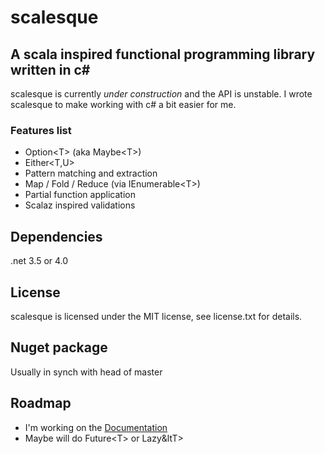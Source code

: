 # scalesque
## A scala inspired functional programming library written in c&#35;

scalesque is currently *under construction* and the API is unstable.  I wrote scalesque to make working with c# a bit easier for me. 

### Features list

* Option&lt;T&gt; (aka Maybe&lt;T&gt;)
* Either&lt;T,U&gt;
* Pattern matching and extraction
* Map / Fold / Reduce (via IEnumerable&lt;T&gt;)
* Partial function application
* Scalaz inspired validations

## Dependencies

.net 3.5 or 4.0

## License

scalesque is licensed under the MIT license, see license.txt for details.

## Nuget package

Usually in synch with head of master

## Roadmap
* I'm working on the [Documentation](http://noelkennedy.github.com/scalesque)
* Maybe will do Future&lt;T&gt; or Lazy&ltT&gt;

